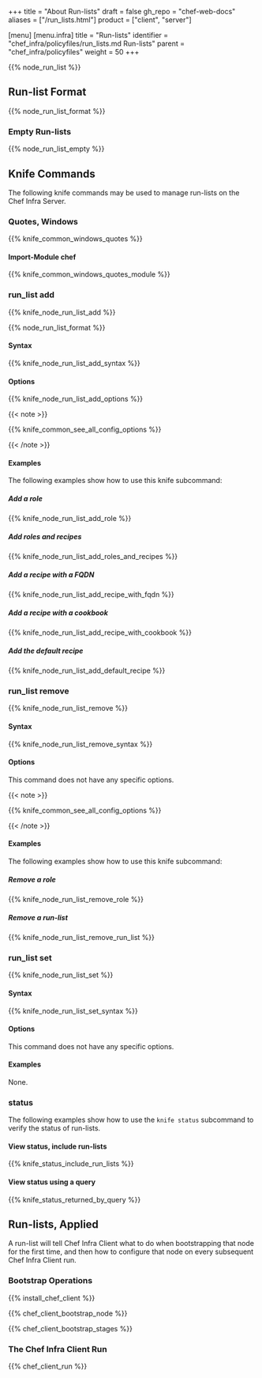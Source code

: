 +++
title = "About Run-lists"
draft = false
gh_repo = "chef-web-docs"
aliases = ["/run_lists.html"]
product = ["client", "server"]

[menu]
  [menu.infra]
    title = "Run-lists"
    identifier = "chef_infra/policyfiles/run_lists.md Run-lists"
    parent = "chef_infra/policyfiles"
    weight = 50
+++
<!-- markdownlint-disable-file MD024 -->
{{% node_run_list %}}

## Run-list Format

{{% node_run_list_format %}}

### Empty Run-lists

{{% node_run_list_empty %}}

## Knife Commands

The following knife commands may be used to manage run-lists on the Chef
Infra Server.

### Quotes, Windows

{{% knife_common_windows_quotes %}}

#### Import-Module chef

{{% knife_common_windows_quotes_module %}}

### run_list add

{{% knife_node_run_list_add %}}

{{% node_run_list_format %}}

#### Syntax

{{% knife_node_run_list_add_syntax %}}

#### Options

{{% knife_node_run_list_add_options %}}

{{< note >}}

{{% knife_common_see_all_config_options %}}

{{< /note >}}

#### Examples

The following examples show how to use this knife subcommand:

##### Add a role

{{% knife_node_run_list_add_role %}}

##### Add roles and recipes

{{% knife_node_run_list_add_roles_and_recipes %}}

##### Add a recipe with a FQDN

{{% knife_node_run_list_add_recipe_with_fqdn %}}

##### Add a recipe with a cookbook

{{% knife_node_run_list_add_recipe_with_cookbook %}}

##### Add the default recipe

{{% knife_node_run_list_add_default_recipe %}}

### run_list remove

{{% knife_node_run_list_remove %}}

#### Syntax

{{% knife_node_run_list_remove_syntax %}}

#### Options

This command does not have any specific options.

{{< note >}}

{{% knife_common_see_all_config_options %}}

{{< /note >}}

#### Examples

The following examples show how to use this knife subcommand:

##### Remove a role

{{% knife_node_run_list_remove_role %}}

##### Remove a run-list

{{% knife_node_run_list_remove_run_list %}}

### run_list set

{{% knife_node_run_list_set %}}

#### Syntax

{{% knife_node_run_list_set_syntax %}}

#### Options

This command does not have any specific options.

#### Examples

None.

### status

The following examples show how to use the `knife status` subcommand to
verify the status of run-lists.

#### View status, include run-lists

{{% knife_status_include_run_lists %}}

#### View status using a query

{{% knife_status_returned_by_query %}}

## Run-lists, Applied

A run-list will tell Chef Infra Client what to do when bootstrapping
that node for the first time, and then how to configure that node on
every subsequent Chef Infra Client run.

### Bootstrap Operations

{{% install_chef_client %}}

{{% chef_client_bootstrap_node %}}

{{% chef_client_bootstrap_stages %}}

### The Chef Infra Client Run

{{% chef_client_run %}}
